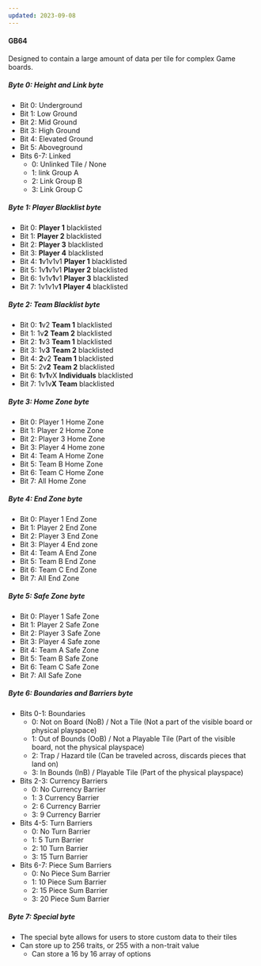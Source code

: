 ```yaml
---
updated: 2023-09-08
---
```

#### GB64
Designed to contain a large amount of data per tile for complex Game boards.
##### Byte 0: Height and Link byte
- Bit 0: Underground
- Bit 1: Low Ground
- Bit 2: Mid Ground
- Bit 3: High Ground
- Bit 4: Elevated Ground
- Bit 5: Aboveground
- Bits 6-7: Linked
	- 0: Unlinked Tile / None
	- 1: link Group A
	- 2: Link Group B
	- 3: Link Group C
##### Byte 1: Player Blacklist byte
- Bit 0: **Player 1** blacklisted
- Bit 1: **Player 2** blacklisted
- Bit 2: **Player 3** blacklisted
- Bit 3: **Player 4** blacklisted
- Bit 4: **1**v1v1v1 **Player 1** blacklisted
- Bit 5: 1v**1**v1v1 **Player 2** blacklisted
- Bit 6: 1v1v**1**v1 **Player 3** blacklisted
- Bit 7: 1v1v1v**1** **Player 4** blacklisted
##### Byte 2: Team Blacklist byte
- Bit 0: **1**v2 **Team 1** blacklisted
- Bit 1: 1v**2** **Team 2** blacklisted
- Bit 2: **1**v3 **Team 1** blacklisted
- Bit 3: 1v**3** **Team 2** blacklisted
- Bit 4: **2**v2 **Team 1** blacklisted
- Bit 5: 2v**2** **Team 2** blacklisted
- Bit 6: **1**v**1**vX **Individuals** blacklisted
- Bit 7: 1v1v**X** **Team** blacklisted
##### Byte 3: Home Zone byte
- Bit 0: Player 1 Home Zone
- Bit 1: Player 2 Home Zone
- Bit 2: Player 3 Home Zone
- Bit 3: Player 4 Home zone
- Bit 4: Team A Home Zone
- Bit 5: Team B Home Zone
- Bit 6: Team C Home Zone
- Bit 7: All Home Zone
##### Byte 4: End Zone byte
- Bit 0: Player 1 End Zone
- Bit 1: Player 2 End Zone
- Bit 2: Player 3 End Zone
- Bit 3: Player 4 End zone
- Bit 4: Team A End Zone
- Bit 5: Team B End Zone
- Bit 6: Team C End Zone
- Bit 7: All End Zone
##### Byte 5: Safe Zone byte
- Bit 0: Player 1 Safe Zone
- Bit 1: Player 2 Safe Zone
- Bit 2: Player 3 Safe Zone
- Bit 3: Player 4 Safe zone
- Bit 4: Team A Safe Zone
- Bit 5: Team B Safe Zone
- Bit 6: Team C Safe Zone
- Bit 7: All Safe Zone
##### Byte 6: Boundaries and Barriers byte
- Bits 0-1: Boundaries
	- 0: Not on Board (NoB) / Not a Tile (Not a part of the visible board or physical playspace)
	- 1: Out of Bounds (OoB) / Not a Playable Tile (Part of the visible board, not the physical playspace)
	- 2: Trap / Hazard tile (Can be traveled across, discards pieces that land on)
	- 3: In Bounds (InB) / Playable Tile (Part of the physical playspace)
- Bits 2-3: Currency Barriers
	- 0: No Currency Barrier
	- 1: 3 Currency Barrier
	- 2: 6 Currency Barrier
	- 3: 9 Currency Barrier
- Bits 4-5: Turn Barriers
	- 0: No Turn Barrier
	- 1: 5 Turn Barrier
	- 2: 10 Turn Barrier
	- 3: 15 Turn Barrier
- Bits 6-7: Piece Sum Barriers
	- 0: No Piece Sum Barrier
	- 1: 10 Piece Sum Barrier
	- 2: 15 Piece Sum Barrier
	- 3: 20 Piece Sum Barrier
##### Byte 7: Special byte
- The special byte allows for users to store custom data to their tiles
- Can store up to 256 traits, or 255 with a non-trait value
	- Can store a 16 by 16 array of options
